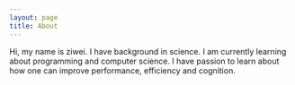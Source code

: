 ```yaml
---
layout: page
title: About
---
```

Hi, my name is ziwei. I have background in science. I am currently learning about
programming and computer science. I have passion to learn about how one can
improve performance, efficiency and cognition.
